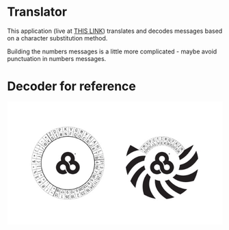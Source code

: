 # Translator

This application (live at [THIS LINK](https://tedcart.github.io/roo-translate/)) translates and decodes messages based on a character substitution method.

Building the numbers messages is a little more complicated - maybe avoid punctuation in numbers messages.

# Decoder for reference

![decoder-image](encoder-ring.jpg)
